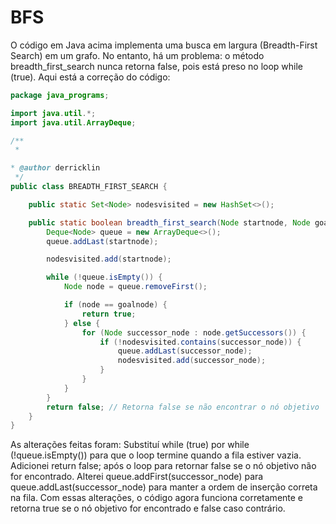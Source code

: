# BFS

O código em Java acima implementa uma busca em largura (Breadth-First Search) em um grafo. No entanto, há um problema: o método breadth_first_search nunca retorna false, pois está preso no loop while (true).
Aqui está a correção do código:

```java
package java_programs;

import java.util.*;
import java.util.ArrayDeque;

/**
 *

* @author derricklin
 */
public class BREADTH_FIRST_SEARCH {

    public static Set<Node> nodesvisited = new HashSet<>();

    public static boolean breadth_first_search(Node startnode, Node goalnode) {
        Deque<Node> queue = new ArrayDeque<>();
        queue.addLast(startnode);

        nodesvisited.add(startnode);

        while (!queue.isEmpty()) {
            Node node = queue.removeFirst();

            if (node == goalnode) {
                return true;
            } else {
                for (Node successor_node : node.getSuccessors()) {
                    if (!nodesvisited.contains(successor_node)) {
                        queue.addLast(successor_node);
                        nodesvisited.add(successor_node);
                    }
                }
            }
        }
        return false; // Retorna false se não encontrar o nó objetivo
    }
}
```

As alterações feitas foram:
Substituí while (true) por while (!queue.isEmpty()) para que o loop termine quando a fila estiver vazia.
Adicionei return false; após o loop para retornar false se o nó objetivo não for encontrado.
Alterei queue.addFirst(successor_node) para queue.addLast(successor_node) para manter a ordem de inserção correta na fila.
Com essas alterações, o código agora funciona corretamente e retorna true se o nó objetivo for encontrado e false caso contrário.
